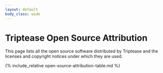 ```yaml
---
layout: default
body_class: wide
---
```



# Triptease Open Source Attribution

This page lists all the open source software distributed by Triptease and the licenses and copyright notices under which they are used.

{% include_relative open-source-attribution-table.md %}